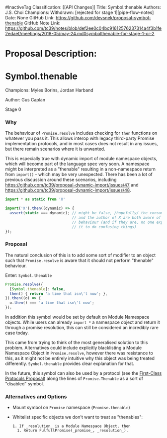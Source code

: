 #InactiveTag
Classification: [[API Changes]]
Title: Symbol.thenable
Authors: J.S. Choi
Champions: Withdrawn: [rejected for stage 1][pipe-flow-notes]
Date: None
GitHub Link: https://github.com/devsnek/proposal-symbol-thenable
GitHub Note Link: https://github.com/tc39/notes/blob/def2ee0c04bc91612576237314a4f3b1fe2edaef/meetings/2018-05/may-24.md#symbolthenable-for-stage-1-or-2

# Proposal Description:
# Symbol.thenable

Champions: Myles Borins, Jordan Harband

Author: Gus Caplan

Stage 0

### Why

The behaviour of `Promise.resolve` includes checking for `then` functions
on whatever you pass it. This allows interop with legacy third-party
Promise implementation protocols, and in most cases does not result in any
issues, but there remain scenarios where it is unwanted.

This is especially true with dynamic import of module namespace objects,
which will become part of the language spec very soon. A namespace might
be interpreted as a "thenable" resulting in a non-namespace return from
`import()` - which may be very unexpected. There has been a lot of
previous discussion around these scenarios, including
https://github.com/tc39/proposal-dynamic-import/issues/47 and
https://github.com/tc39/proposal-dynamic-import/issues/48.

```js
import * as static from 'X'

import('X').then((dynamic) => {
  assert(static === dynamic); // might be false, /hopefully/ the consumer of X
                              // and the author of X are both aware of this
                              // behaviour (and if they are, no one exploits
                              // it to do confusing things)
});
```

### Proposal

The natural conclusion of this is to add some sort of modifier to an object
such that `Promise.resolve` is aware that it should not perform "thenable"
behaviour.

Enter: `Symbol.thenable`

```js
Promise.resolve({
  [Symbol.thenable]: false,
  then() { return 'a time that isn\'t now'; },
}).then((o) => {
  o.then() === 'a time that isn\'t now';
});
```

In addition this symbol would be set by default on Module Namespace objects.
While users can already `import *` a namespace object and return it through a
promise resolution, this can still be considered an incredibly rare case today.

This came from trying to think of the most generalised solution to this
problem. Alternatives could include explicitly blacklisting a Module Namespace
Object in `Promise.resolve`, however there was resistance to this, as it might
not be entirely intuitive why this object was being treated differently.
`Symbol.thenable` provides clear explanation for that.

In the future, this symbol can also be used by a protocol (see the
[First-Class Protocols Proposal][]) along the lines of `Promise.Thenable` as a
sort of "disabled" symbol.

### Alternatives and Options

- Mount symbol on `Promise` namespace (`Promise.thenable`)

- Whitelist specific objects we don't want to treat as "thenables":

  ```
  1. If _resolution_ is a Module Namespace Object, then
    1. Return FulfullPromise(_promise_, _resolution_).
  ```

[First-Class Protocols Proposal]: https://github.com/michaelficarra/proposal-first-class-protocols
